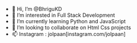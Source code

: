 - 👋 Hi, I’m @BhriguKD
- 👀 I’m interested in Full Stack Development
- 🌱 I’m currently learning Python and JavaScript
- 💞️ I’m looking to collaborate on Html Css projects
- 📫 Instagram : jolpaan[instagram.com/jolpaan]

<!---
BhriguKD/BhriguKD is a ✨ special ✨ repository because its `README.md` (this file) appears on your GitHub profile.
You can click the Preview link to take a look at your changes.
--->
